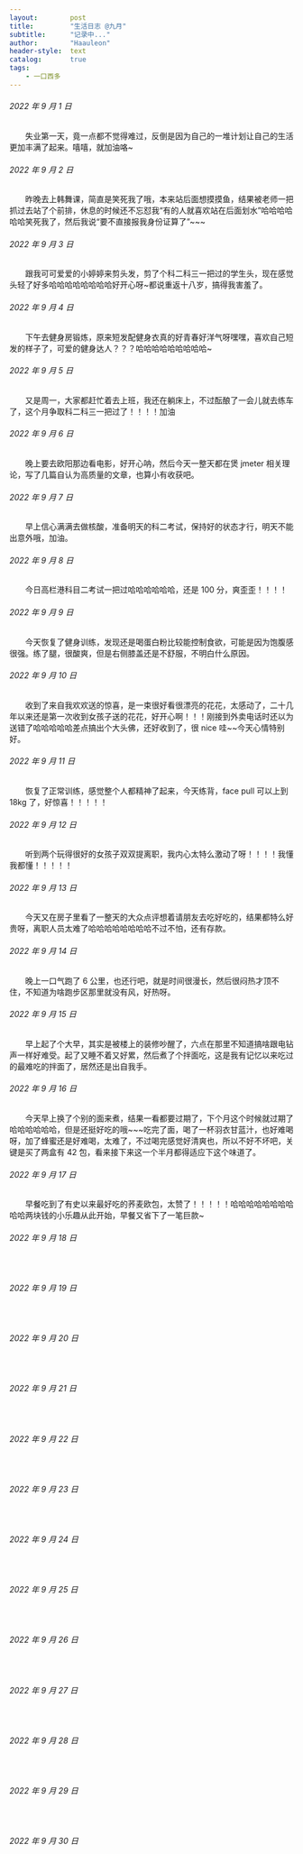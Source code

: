 ```yaml
---
layout:        post
title:         "生活日志 @九月"
subtitle:      "记录中..."
author:        "Haauleon"
header-style:  text
catalog:       true
tags:
    - 一口西多
---
```


###### 2022 年 9 月 1 日
&emsp;&emsp;失业第一天，竟一点都不觉得难过，反倒是因为自己的一堆计划让自己的生活更加丰满了起来。嘻嘻，就加油咯~

###### 2022 年 9 月 2 日
&emsp;&emsp;昨晚去上韩舞课，简直是笑死我了哦，本来站后面想摸摸鱼，结果被老师一把抓过去站了个前排，休息的时候还不忘怼我“有的人就喜欢站在后面划水”哈哈哈哈哈哈笑死我了，然后我说“要不直接报我身份证算了”~~~

###### 2022 年 9 月 3 日
&emsp;&emsp;跟我可可爱爱的小婷婷来剪头发，剪了个科二科三一把过的学生头，现在感觉头轻了好多哈哈哈哈哈哈哈哈好开心呀~都说重返十八岁，搞得我害羞了。

###### 2022 年 9 月 4 日
&emsp;&emsp;下午去健身房锻炼，原来短发配健身衣真的好青春好洋气呀嘿嘿，喜欢自己短发的样子了，可爱的健身达人？？？哈哈哈哈哈哈哈哈哈~

###### 2022 年 9 月 5 日
&emsp;&emsp;又是周一，大家都赶忙着去上班，我还在躺床上，不过酝酿了一会儿就去练车了，这个月争取科二科三一把过了！！！！加油

###### 2022 年 9 月 6 日
&emsp;&emsp;晚上要去欧阳那边看电影，好开心呐，然后今天一整天都在煲 jmeter 相关理论，写了几篇自认为高质量的文章，也算小有收获吧。

###### 2022 年 9 月 7 日
&emsp;&emsp;早上信心满满去做核酸，准备明天的科二考试，保持好的状态才行，明天不能出意外哦，加油。

###### 2022 年 9 月 8 日
&emsp;&emsp;今日高栏港科目二考试一把过哈哈哈哈哈哈，还是 100 分，爽歪歪！！！！

###### 2022 年 9 月 9 日
&emsp;&emsp;今天恢复了健身训练，发现还是喝蛋白粉比较能控制食欲，可能是因为饱腹感很强。练了腿，很酸爽，但是右侧膝盖还是不舒服，不明白什么原因。

###### 2022 年 9 月 10 日
&emsp;&emsp;收到了来自我欢欢送的惊喜，是一束很好看很漂亮的花花，太感动了，二十几年以来还是第一次收到女孩子送的花花，好开心啊！！！刚接到外卖电话时还以为送错了哈哈哈哈哈差点搞出个大头佛，还好收到了，很 nice 哇~~今天心情特别好。

###### 2022 年 9 月 11 日
&emsp;&emsp;恢复了正常训练，感觉整个人都精神了起来，今天练背，face pull 可以上到 18kg 了，好惊喜！！！！！

###### 2022 年 9 月 12 日
&emsp;&emsp;听到两个玩得很好的女孩子双双提离职，我内心太特么激动了呀！！！！我懂我都懂！！！！！

###### 2022 年 9 月 13 日
&emsp;&emsp;今天又在房子里看了一整天的大众点评想着请朋友去吃好吃的，结果都特么好贵呀，离职人员太难了哈哈哈哈哈哈哈哈不过不怕，还有存款。

###### 2022 年 9 月 14 日
&emsp;&emsp;晚上一口气跑了 6 公里，也还行吧，就是时间很漫长，然后很闷热才顶不住，不知道为啥跑步区那里就没有风，好热呀。

###### 2022 年 9 月 15 日
&emsp;&emsp;早上起了个大早，其实是被楼上的装修吵醒了，六点在那里不知道搞啥跟电钻声一样好难受。起了又睡不着又好累，然后煮了个拌面吃，这是我有记忆以来吃过的最难吃的拌面了，居然还是出自我手。

###### 2022 年 9 月 16 日
&emsp;&emsp;今天早上换了个别的面来煮，结果一看都要过期了，下个月这个时候就过期了哈哈哈哈哈哈，但是还挺好吃的哦~~~吃完了面，喝了一杯羽衣甘蓝汁，也好难喝呀，加了蜂蜜还是好难喝，太难了，不过喝完感觉好清爽也，所以不好不坏吧，关键是买了两盒有 42 包，看来接下来这一个半月都得适应下这个味道了。

###### 2022 年 9 月 17 日
&emsp;&emsp;早餐吃到了有史以来最好吃的荞麦欧包，太赞了！！！！！哈哈哈哈哈哈哈哈哈哈两块钱的小乐趣从此开始，早餐又省下了一笔巨款~

###### 2022 年 9 月 18 日
&emsp;&emsp;

###### 2022 年 9 月 19 日
&emsp;&emsp;

###### 2022 年 9 月 20 日
&emsp;&emsp;

###### 2022 年 9 月 21 日
&emsp;&emsp;

###### 2022 年 9 月 22 日
&emsp;&emsp;

###### 2022 年 9 月 23 日
&emsp;&emsp;

###### 2022 年 9 月 24 日
&emsp;&emsp;

###### 2022 年 9 月 25 日
&emsp;&emsp;

###### 2022 年 9 月 26 日
&emsp;&emsp;

###### 2022 年 9 月 27 日
&emsp;&emsp;

###### 2022 年 9 月 28 日
&emsp;&emsp;

###### 2022 年 9 月 29 日
&emsp;&emsp;

###### 2022 年 9 月 30 日
&emsp;&emsp;